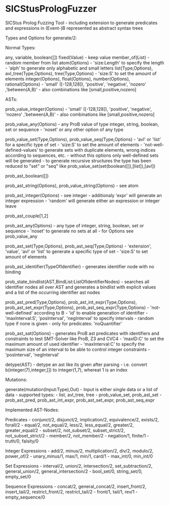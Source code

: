 # SICStusPrologFuzzer
SICStus Prolog Fuzzing Tool - including extension to generate predicates and expressions in (Event-)B represented as abstract syntax trees


Types and Options for generate/2:


Normal Types:

any, variable, boolean([])
fixed(Value) 
    - keep value
member_of(List)
    - random member from list
atom(Options)
    - 'size:Length' to specify the length
    - 'alph' to generate only alphabetic and small letters
list(Type,Options), avl_tree(Type,Options), tree(Type,Options)
    - 'size:S' to set the amount of elements
integer(Options), float(Options), number(Options), rational(Options)
    - 'small' ([-128,128]), 'positive', 'negative', 'nozero' ,'between(A,B)'
    - also combinations like [small,positive,nozero]


ASTs:

prob_value_integer(Options)
    - 'small' ([-128,128]), 'positive', 'negative', 'nozero' ,'between(A,B)'
    - also combinations like [small,positive,nozero]

prob_value_any(Options)
    - any ProB value of type integer, string, boolean, set or sequence 
    - 'noset' or any other option of any type

prob_value_set(Type,Options), prob_value_seq(Type,Options)
    - 'avl' or 'list' for a specific type of set
    - 'size:S' to set the amount of elements
    - 'not-well-defined-values' to generate sets with duplicate elements, wrong indices according to sequences, etc.
        - without this options only well-defined sets will be generated
    - to generate recursive structures the type has been reduced to "set" or "seq" like prob_value_set(set(boolean([]),[list]),[avl]) 

prob_ast_boolean([])

prob_ast_string(Options), prob_value_string(Options)
    - see atom

prob_ast_integer(Options)
    - see integer
	- additionaly 'expr' will generate an integer expression
	- 'random' will generate either an expression or integer leave

prob_ast_couple[1,2]

prob_ast_any(Options)
    - any type of integer, string, boolean, set or sequence
    - 'noset' to generate no sets at all
    - for Options see prob_value_any

prob_ast_set(Type,Options), prob_ast_seq(Type,Options)
    - 'extension', 'value', 'avl' or 'list' to generate a specific type of set
    - 'size:S' to set amount of elements

prob_ast_identifier(TypeOfIdentifier) 
	- generates identifier node with no binding

prob_state_bindlist(AST,BindList:ListOfIdentifierNodes)
	- searches all identifier nodes all over AST and generates a bindlist with explicit values and a list of the occurring identifier ast nodes

prob_ast_pred(Type,Options), prob_ast_int_expr(Type,Options), prob_ast_set_expr(Type,Options), prob_ast_seq_expr(Type,Options)
    - 'not-well-defined' according to B
    - 'id' to enable generation of identifier
    - 'maxInterval:S', 'posInterval', 'negInterval' to specify intervals
    - random type if none is given
    - only for predicates: 'noQuantifier'

prob_ast_sat(Options)
    - generates ProB ast predicates with identifiers and constraints to test SMT-Solver like ProB, Z3 and CVC4
    - 'maxID:C' to set the maximum amount of used identifier
    - 'maxInterval:C' to specify the maximum size of an interval to be able to control integer constraints
    - 'posInterval', 'negInterval'

detype(AST)
    - detype an ast like its given after parsing
    - i.e. convert b(integer(7),integer,[]) to integer(1,7), whereat 1 is an index


Mutations:

generate(mutation(Input:Type),Out) 
	- Input is either single data or a list of data
	- supported types:
	     - list, avl_tree, tree
	     - prob_value_set, prob_ast_set
	     - prob_ast_pred, prob_ast_int_expr, prob_ast_set_expr, prob_ast_seq_expr


Implemented AST-Nodes:

Predicates
	- conjunct/2, disjunct/2, implication/2, equivalence/2, exists/2, forall/2
	- equal/2, not_equal/2, less/2, less_equal/2, greater/2, greater_equal/2
	- subset/2, not_subset/2, subset_strict/2, not_subset_strict/2
	- member/2, not_member/2
	- negation/1, finite/1 
	- truth/0, falsity/0

Integer Expressions
	- add/2, minus/2, multiplication/2, div/2, modulo/2, power_of/2
	- unary_minus/1, max/1, min/1, card/1
	- max_int/0, min_int/0

Set Expressions
	- interval/2, union/2, intersection/2, set_subtraction/2, general_union/2, general_intersection/2
	- bool_set/0, string_set/0, empty_set/0

Sequence Expressions
	- concat/2, general_concat/2, insert_front/2, insert_tail/2, restrict_front/2, restrict_tail/2
	- front/1, tail/1, rev/1
	- empty_sequence/0
